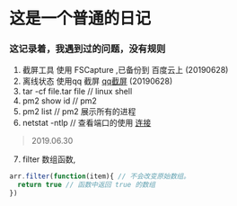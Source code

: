 # 这是一个普通的日记
### 这记录着，我遇到过的问题，没有规则

1. 截屏工具 使用 FSCapture ,已备份到 百度云上     (20190628)
2. 离线状态 使用qq 截屏 [qq截屏](https://jingyan.baidu.com/article/91f5db1bf55dc61c7e05e352.html) (20190628)
3. tar -cf file.tar file // linux shell
4. pm2 show id // pm2  
5. pm2 list // pm2 展示所有的进程
6. netstat -ntlp // 查看端口的使用 [连接](https://www.cnblogs.com/waylong/p/9132266.html)

> 2019.06.30 

7. filter 数组函数, 
```js
arr.filter(function(item){ // 不会改变原始数组。
  return true // 函数中返回 true 的数组
})
```